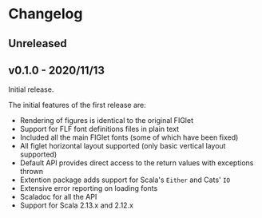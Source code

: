 # Changelog

## Unreleased

## v0.1.0 - 2020/11/13

Initial release.

The initial features of the first release are:

* Rendering of figures is identical to the original FIGlet
* Support for FLF font definitions files in plain text
* Included all the main FIGlet fonts (some of which have been fixed)
* All figlet horizontal layout supported (only basic vertical layout supported)
* Default API provides direct access to the return values with exceptions thrown
* Extention package adds support for Scala's `Either` and Cats' `IO`
* Extensive error reporting on loading fonts
* Scaladoc for all the API
* Support for Scala 2.13.x and 2.12.x
